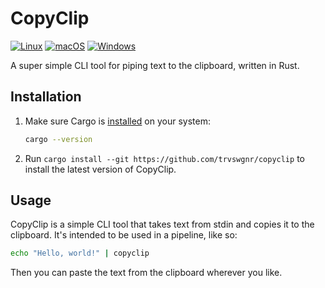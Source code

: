 # CopyClip

[![Linux](https://github.com/trvswgnr/copyclip/actions/workflows/test.linux.yml/badge.svg?branch=main)](https://github.com/trvswgnr/copyclip/actions/workflows/test.linux.yml)
[![macOS](https://github.com/trvswgnr/copyclip/actions/workflows/test.macos.yml/badge.svg?branch=main)](https://github.com/trvswgnr/copyclip/actions/workflows/test.macos.yml)
[![Windows](https://github.com/trvswgnr/copyclip/actions/workflows/test.windows.yml/badge.svg?branch=main)](https://github.com/trvswgnr/copyclip/actions/workflows/test.windows.yml)

A super simple CLI tool for piping text to the clipboard, written in Rust.

## Installation

1. Make sure Cargo is [installed](https://doc.rust-lang.org/cargo/getting-started/installation.html) on your system:

    ```bash
    cargo --version
    ```

1. Run `cargo install --git https://github.com/trvswgnr/copyclip` to install the latest version of CopyClip.

## Usage

CopyClip is a simple CLI tool that takes text from stdin and copies it to the clipboard. It's intended to be used in a pipeline, like so:

```bash
echo "Hello, world!" | copyclip
```

Then you can paste the text from the clipboard wherever you like.
